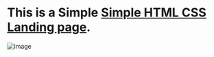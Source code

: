 ﻿# This is a Simple [Simple HTML CSS Landing page](https://zunead.github.io/Simple-HTML-CSS-Landing-page).
 ![image](https://user-images.githubusercontent.com/63390198/122548653-72b10980-d053-11eb-82e7-1bc235e1e486.png)


